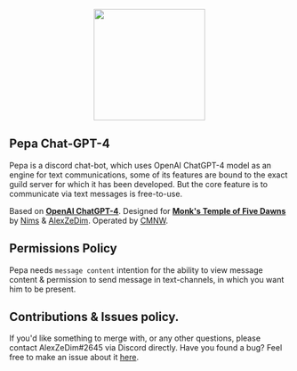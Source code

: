 <p align="center">
  <img src="https://user-images.githubusercontent.com/907696/221422670-61897db8-4bbc-4436-969f-bdc5cf194275.svg" width="200"/>
</p>

## Pepa Chat-GPT-4

Pepa is a discord chat-bot, which uses OpenAI ChatGPT-4 model as an engine for text communications, some of its features are bound to the exact guild server for which it has been developed. But the core feature is to communicate via text messages is free-to-use.

Based on [**OpenAI ChatGPT-4**](https://openai.com/blog/chatgpt/). Designed for [**Monk's Temple of Five Dawns**](https://discord.com/invite/fYSNb5U) by [Nims](https://github.com/nimscore) & [AlexZeDim](https://github.com/AlexZeDim). Operated by [CMNW](https://github.com/AlexZeDim/cmnw-oraculum).

## Permissions Policy

Pepa needs `message content` intention for the ability to view message content & permission to send message in text-channels, in which you want him to be present.

## Contributions & Issues policy.

If you'd like something to merge with, or any other questions, please contact AlexZeDim#2645 via Discord directly. Have you found a bug? Feel free to make an issue about it [here](https://github.com/AlexZeDim/cmnw-oraculum/issues).
